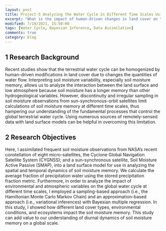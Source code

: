 ```yaml
---
layout: post
title: Project-5 Analyzing the Water Cycle in Different Time Scales Using Bayesian Inferences and Data Assimilation Methods
excerpt: "What is the impact of human-driven changes in land cover on the terrestrial water cycle?"
modified: 7/19/2021, 15:50:00
tags: [Water Cycle, Bayesian Inference, Data Assimilation]
comments: true
category: blog
---
```


## 1 Research Background
Recent studies show that the terrestrial water cycle can be homogenized by human-driven modifications in land cover due to changes the quantities of water flow. Interpreting soil moisture variability, especially soil moisture memory, allows us to analyze the interaction between the land surface and low atmosphere because soil moisture has a longer memory than other hydrogeological variables. However, discontinuity and irregular sampling in soil moisture observations from sun-synchronous-orbit satellites limit calculations of soil moisture memory at different time scales, thus hampering our understanding of the fundamental processes that control the global terrestrial water cycle. Using numerous sources of remotely-sensed data with land surface models can be helpful in overcoming this limitation.

## 2 Research Objectives
Here, I assimilated frequent soil moisture observations from NASA’s recent constellation of eight micro-satellites, the Cyclone Global Navigation Satellite System (CYGNSS); and a sun-synchronous satellite, Soil Moisture Active Passive (SMAP), into a land surface model for use in analyzing the spatial and temporal dynamics of soil moisture memory. We calculate the average fraction of precipitation water using the stored precipitation fraction metric.
Furthermore, in order to analyze the impact of environmental and atmospheric variables on the global water cycle at different time scales, I employed a sampling-based approach (i.e., the Hamiltonian Monte Carlo Markov Chain) and an approximation-based approach (i.e., variational inferences) with Bayesian multiple regression. In this study, I showed how different land cover types, environmental conditions, and ecosystems impact the soil moisture memory. This study can add value to our understanding of diurnal dynamics of soil moisture memory on a global scale.


